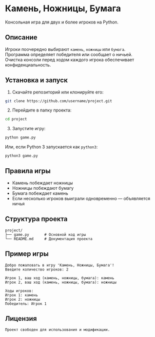 # Камень, Ножницы, Бумага
Консольная игра для двух и более игроков на Python.

## Описание
Игроки поочередно выбирают `камень`, `ножницы` или `бумага`.  
Программа определяет победителя или сообщает о ничьей.  
Очистка консоли перед ходом каждого игрока обеспечивает конфиденциальность.

## Установка и запуск
1. Скачайте репозиторий или клонируйте его:
```bash
git clone https://github.com/username/project.git
```

2. Перейдите в папку проекта:

```bash
cd project
```

3. Запустите игру:

```bash
python game.py
```

Или, если Python 3 запускается как `python3`:

```bash
python3 game.py
```

## Правила игры

* Камень побеждает ножницы
* Ножницы побеждают бумагу
* Бумага побеждает камень
* Если несколько игроков выиграли одновременно — объявляется ничья

## Структура проекта

```
project/
├── game.py       # Основной код игры
└── README.md     # Документация проекта
```

## Пример игры

```
Добро пожаловать в игру 'Камень, Ножницы, Бумага'!
Введите количество игроков: 2

Игрок 1, ваш ход (камень, ножницы, бумага): камень
Игрок 2, ваш ход (камень, ножницы, бумага): ножницы

Ходы игроков:
Игрок 1: камень
Игрок 2: ножницы
Победитель: Игрок 1
```

## Лицензия

```
Проект свободен для использования и модификации.
```
